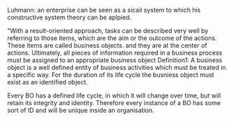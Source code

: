 Luhmann: an enterprise can be seen as a sicail system to which his constructive system theory can be aplpied.

"With a result-oriented approach, tasks can be described very well by referring to those items, which are the aim or the outcome of the actions. These items are called business objects. and they are at the center of actions.
Ultimately, all pieces of information required in a business process must be assigned to an appropriate business object
Definition1: A business object is a well defined entity of business activities which must be treated in a specific way. For the duration of its life cycle the busniess object must exist as an identified object.

Every BO has a defined life cycle, in which it will change over time, but will retain its integrity and identity. Therefore every instance of a BO has some sort of ID and will be unique inside an organisation.  
